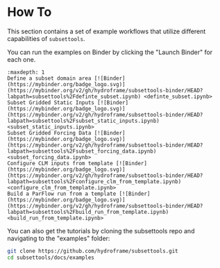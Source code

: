 # How To

This section contains a set of example workflows that utilize different capabilities of `subsettools`.

You can run the examples on Binder by clicking the "Launch Binder" for each one. 

```{toctree}
:maxdepth: 1
Define a subset domain area [![Binder](https://mybinder.org/badge_logo.svg)](https://mybinder.org/v2/gh/hydroframe/subsettools-binder/HEAD?labpath=subsettools%2Fdefinte_subset.ipynb) <definte_subset.ipynb>
Subset Gridded Static Inputs [![Binder](https://mybinder.org/badge_logo.svg)](https://mybinder.org/v2/gh/hydroframe/subsettools-binder/HEAD?labpath=subsettools%2Fsubset_static_inputs.ipynb) <subset_static_inputs.ipynb>
Subset Gridded Forcing Data [![Binder](https://mybinder.org/badge_logo.svg)](https://mybinder.org/v2/gh/hydroframe/subsettools-binder/HEAD?labpath=subsettools%2Fsubset_forcing_data.ipynb) <subset_forcing_data.ipynb>
Configure CLM inputs from template [![Binder](https://mybinder.org/badge_logo.svg)](https://mybinder.org/v2/gh/hydroframe/subsettools-binder/HEAD?labpath=subsettools%2Fconfigure_clm_from_template.ipynb) <configure_clm_from_template.ipynb>
Build a ParFlow run from a template [![Binder](https://mybinder.org/badge_logo.svg)](https://mybinder.org/v2/gh/hydroframe/subsettools-binder/HEAD?labpath=subsettools%2Fbuild_run_from_template.ipynb) <build_run_from_template.ipynb>
```

You can also get the tutorials by cloning the subsettools repo and navigating to the "examples" folder:

```bash
git clone https://github.com/hydroframe/subsettools.git
cd subsettools/docs/examples
```